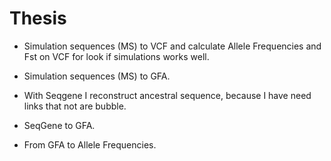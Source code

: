 # Thesis

- Simulation sequences (MS) to VCF and calculate Allele Frequencies and Fst on VCF for look if simulations works well.

- Simulation sequences (MS) to GFA. 

- With Seqgene I reconstruct ancestral sequence, because I have need links that not are bubble.

- SeqGene to GFA.

- From GFA to Allele Frequencies.
